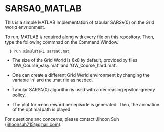 # SARSA0_MATLAB
This is a simple MATLAB Implementation of tabular SARSA(0) on the Grid World envrionment.

To run, MATLAB is required along with every file on this repository.
Then, type the following commnad on the Command Window.
  
      $ run simulateRL_sarsa0.mat

* The size of the Grid World is 8x8 by default, provided by files 'GW_Course_easy.mat' and 'GW_Course_hard.mat'.

* One can create a different Grid World environment by changing the variable 'n' and the .mat file as needed.

* Tabular SARSA(0) algorithm is used with a decreasing epsilon-greedy policy.

* The plot for mean reward per episode is generated. Then, the animation of the optimal path is played.

For questions and concerns, please contact Jihoon Suh (jihoonsuh715@gmail.com).

